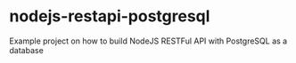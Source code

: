 # nodejs-restapi-postgresql

Example project on how to build NodeJS RESTFul API with PostgreSQL as a database

